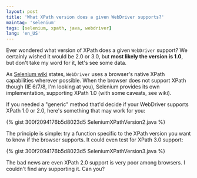 ```yaml
---
layout: post
title: 'What XPath version does a given WebDriver supports?'
maintag: 'selenium'
tags: [selenium, xpath, java, webdriver]
lang: 'en_US'
---
```

Ever wondered what version of XPath does a given `WebDriver` support?
We certainly wished it would be 2.0 or 3.0, but **most likely the version is 1.0**, but don't take my word for it, let's see some data.
<!--more-->

As [Selenium wiki](https://code.google.com/p/selenium/wiki/XpathInWebDriver) states, `WebDriver` uses a browser's native XPath capabilities wherever possible. When the browser does not support XPath though (IE 6/7/8, I'm looking at you), Selenium provides its own implementation, supporting XPath 1.0 (with some caveats, see wiki).

If you needed a "generic" method that'd decide if your WebDriver supports XPath 1.0 or 2.0, here's something that may work for you:

{% gist 300f2094176b5d8023d5 SeleniumXPathVersion2.java %}

The principle is simple: try a function specific to the XPath version you want to know if the browser supports. It could even test for XPath 3.0 support:

{% gist 300f2094176b5d8023d5 SeleniumXPathVersion3.java %}

The bad news are even XPath 2.0 support is very poor among browsers. I couldn't find any supporting it. Can you?
